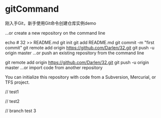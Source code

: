 # gitCommand
刚入手Git，新手使用Git命令创建仓库实例demo

…or create a new repository on the command line


echo # 32 >> README.md
git init
git add README.md
git commit -m "first commit"
git remote add origin https://github.com/Darlen/32.git
git push -u origin master
…or push an existing repository from the command line


git remote add origin https://github.com/Darlen/32.git
git push -u origin master
…or import code from another repository

You can initialize this repository with code from a Subversion, Mercurial, or TFS project.


//    test1

// test2

//  branch test 3

